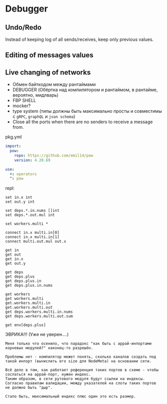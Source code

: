 # Debugger

## Undo/Redo

Instead of keeping log of all sends/receives, keep only previous values.

## Editing of messages values

## Live changing of networks

- Обмен байткодом между рантаймами
- DEBUGGER (Обёртка над компилятором и рантаймом, в рантайме, вероятно, мидлварь)
- FBP SHELL
- mocker?
- type system (типы должны быть максимально просты и совместимы с `gRPC`, `graphQL` и `json schema`)
- Close all the ports when there are no senders to receive a message from.

pkg.yml

```yaml
import:
  pow:
    repo: https://github.com/emil14/pow
    version: 4.20.69

use:
  +: operators
  ^: pow
```

repl:

```
set in.x int
set out.y int

set deps.*.in.nums []int
set deps.*.out.mul int

set workers.multi *

connect in.x multi.in[0]
connect in.x multi.in[1]
connect multi.out.mul out.x

get in
get out
get in.x
get out.y

get deps
get deps.plus
get deps.plus.in
get deps.plus.in.nums

get workers
get workers.multi
get.workers.multi.in
get.workers.multi.out
get deps.workers.multi.in.nums
get deps.workers.multi.out.sum

get env[deps.plus]

```

ЭВРИКА!!! (Уже не уверен....)

```
Меня только что осенило, что парадокс "как быть с аррай-инпортами корневых модулей?" наконец-то разрешён.

Проблемы нет - компилятор может понять, сколько каналов создать под такой инпорт (вычислить его size для NodeMeta) на основании сети.

Всё дело в том, как работает референция таких портов в схеме - чтобы сослаться на аррай-порт, нужен индекс.
Таким образом, в сети рутового модуля будут ссылки на индексы. Согласно правилам валидации, между указателей на слоты таких портов
не должно быть "дыр".

Стало быть, максимальный индекс плюс один это есть размер.
```

